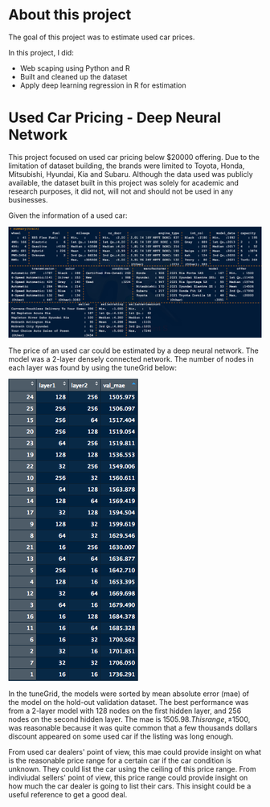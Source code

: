 # About this project

The goal of this project was to estimate used car prices.

In this project, I did:
- Web scaping using Python and R
- Built and cleaned up the dataset
- Apply deep learning regression in R for estimation

# Used Car Pricing - Deep Neural Network 

This project focused on used car pricing below $20000 offering. Due to the limitation of dataset building, the brands were limited to Toyota, Honda, Mitsubishi, Hyundai, Kia and Subaru. Although the data used was publicly available, the dataset built in this project was solely for academic and research purposes, it did not, will not and should not be used in any businesses.

Given the information of a used car:

![Summary of variables](variables_summary.png)

The price of an used car could be estimated by a deep neural network. The model was a 2-layer densely connected network. The number of nodes in each layer was found by using the tuneGrid below:

![tuneGrid of 2-layer densely connected network](tuneGrid.png)

In the tuneGrid, the models were sorted by mean absolute error (mae) of the model on the hold-out validation dataset. The best performance was from a 2-layer model with 128 nodes on the first hidden layer, and 256 nodes on the second hidden layer. The mae is $1505.98. This range, ±$1500, was reasonable because it was quite common that a few thousands dollars discount appeared on some used car if the listing was long enough.

From used car dealers' point of view, this mae could provide insight on what is the reasonable price range for a certain car if the car condition is unknown. They could list the car using the ceiling of this price range. From indiviudal sellers' point of view, this price range could provide insight on how much the car dealer is going to list their cars. This insight could be a useful reference to get a good deal.
